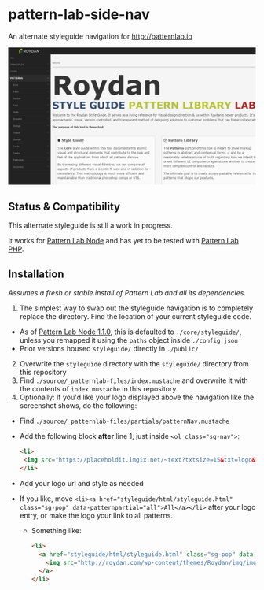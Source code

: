 # pattern-lab-side-nav
An alternate styleguide navigation for http://patternlab.io

![Pattern Lab Side Nav Example](https://raw.githubusercontent.com/bmuenzenmeyer/pattern-lab-side-nav/master/patternlab-side-nav-example.png)

## Status & Compatibility
This alternate styleguide is still a work in progress.

It works for [Pattern Lab Node](https://github.com/pattern-lab/patternlab-node) and has yet to be tested with [Pattern Lab PHP](https://github.com/pattern-lab/patternlab-php).

## Installation

_Assumes a fresh or stable install of Pattern Lab and all its dependencies._

1. The simplest way to swap out the styleguide navigation is to completely replace the directory. Find the location of your current styleguide code.
  * As of [Pattern Lab Node 1.1.0](https://github.com/pattern-lab/patternlab-node/releases/tag/v1.1.0), this is defaulted to  `./core/styleguide/`, unless you remapped it using the `paths` object inside `./config.json`
 * Prior versions housed `styleguide/` directly in `./public/`
2. Overwrite the `styleguide` directory with the `styleguide/` directory from this repository
3. Find `./source/_patternlab-files/index.mustache` and overwrite it with the contents of `index.mustache` in this repository.
4. Optionally: If you'd like your logo displayed above the navigation like the screenshot shows, do the following:
 * Find `./source/_patternlab-files/partials/patternNav.mustache`
 * Add the following block **after** line 1, just inside `<ol class="sg-nav">`:

     ```html
    <li>
      <img src="https://placeholdit.imgix.net/~text?txtsize=15&txt=logo&w=200&h=40" style="margin: 0 auto; display: block; height: 2em; padding: 5px;" alt="Styleguide logo"/>
    </li>
     ```
 * Add your logo url and style as needed
 * If you like, move `<li><a href="styleguide/html/styleguide.html" class="sg-pop" data-patternpartial="all">All</a></li>` after your logo entry, or make the logo your link to all patterns.
    * Something like:

      ```html
      <li>
        <a href="styleguide/html/styleguide.html" class="sg-pop" data-patternpartial="all">
          <img src="http://roydan.com/wp-content/themes/Roydan/img/img_logo.png" style="margin: 0 auto; display: block; height: 2em;"/>
        </a>
      </li>
      ```
